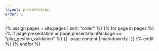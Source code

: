 ```yaml
---
layout: presentation
order: 1
---
```


{% assign pages = site.pages | sort: "order" %}
{% for page in pages %}
  {% if page.presentation or page.presentationPackage == "pkg_gestion_validation" %}
    {{- page.content | markdownify -}}
  {% endif %}
{% endfor %}